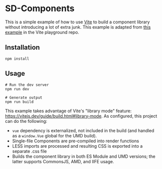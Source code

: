 # SD-Components

This is a simple example of how to use [Vite](https://vitejs.dev/) to build a
component library without introducing a lot of extra junk. This example is
adapted from [this example](https://github.com/vitejs/vite/tree/main/packages/playground/lib)
in the Vite playground repo.

## Installation
```
npm install
```

## Usage

```
# Run the dev server
npm run dev
```

```
# Generate output
npm run build
```

This example takes advantage of Vite's "library mode" feature:
https://vitejs.dev/guide/build.html#library-mode. As configured, this project
can do the following:

- `vue` dependency is externalized, not included in the build (and handled as a `window.Vue` global for the UMD build).
- Single-file Components are pre-compiled into render functions
- LESS imports are processed and resulting CSS is exported into a separate .css file
- Builds the component library in both ES Module and UMD versions; the latter supports CommonsJS, AMD, and IIFE usage.
